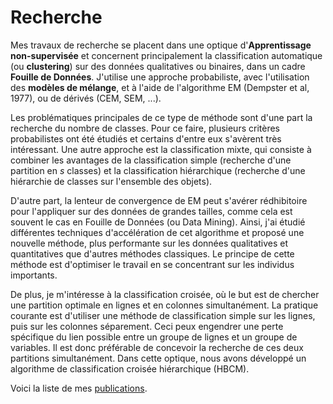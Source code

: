 # Recherche

Mes travaux de recherche se placent dans une optique d'**Apprentissage non-supervisée** 
et concernent principalement la classification automatique (ou **clustering**) sur des 
données qualitatives ou binaires, dans un cadre **Fouille de Données**. J'utilise une 
approche probabiliste, avec l'utilisation des **modèles de mélange**, et à l'aide de 
l'algorithme EM (Dempster et al, 1977), ou de dérivés (CEM, SEM, ...). 
	
Les problématiques principales de ce type de méthode sont d'une part la recherche du 
nombre de classes. Pour ce faire, plusieurs critères probabilistes ont été étudiés 
et certains d'entre eux s'avèrent très intéressant. Une autre approche est la 
classification mixte, qui consiste à combiner les avantages de la classification simple 
(recherche d'une partition en $s$ classes) et la classification hiérarchique (recherche 
d'une hiérarchie de classes sur l'ensemble des objets).
	
D'autre part, la lenteur de convergence de EM peut s'avérer rédhibitoire pour l'appliquer 
sur des données de grandes tailles, comme cela est souvent le cas en Fouille de Données 
(ou Data Mining). Ainsi, j'ai étudié différentes techniques d'accélération de cet 
algorithme et proposé une nouvelle méthode, plus performante sur les données qualitatives 
et quantitatives que d'autres méthodes classiques. Le principe de cette méthode est 
d'optimiser le travail en se concentrant sur les individus importants.
	
De plus, je m'intéresse à la classification croisée, où le but est de chercher une 
partition optimale en lignes et en colonnes simultanément. La pratique courante est 
d'utiliser une méthode de classification simple sur les lignes, puis sur les colonnes 
séparement. Ceci peux engendrer une perte spécifique du lien possible entre un groupe 
de lignes et un groupe de variables. Il est donc préférable de concevoir la recherche 
de ces deux partitions simultanément. Dans cette optique, nous avons développé un 
algorithme de classification croisée hiérarchique (HBCM). 

Voici la liste de mes [publications](publications.html).
